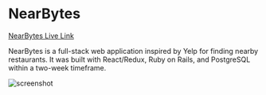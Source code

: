 # NearBytes

[NearBytes Live Link](https://nearbytes.herokuapp.com)

NearBytes is a full-stack web application inspired by Yelp for finding
nearby restaurants. It was built with React/Redux, Ruby on Rails,
and PostgreSQL within a two-week timeframe.

![screenshot](http://res.cloudinary.com/nearbytes/image/upload/c_scale,q_100,w_600/v1495835267/Screen_Shot_2017-05-26_at_2.45.58_PM_yun60l.png)

